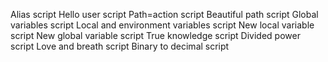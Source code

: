 Alias script
Hello user script
Path=action script
Beautiful path script
Global variables script
Local and environment variables script
New local variable script
New global variable script
True knowledge script
Divided power script
Love and breath script
Binary to decimal script
